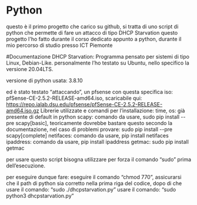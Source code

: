 # Python
questo è il primo progetto che carico su github, si tratta di uno script di python che permette di fare un attacco di tipo DHCP Starvation
questo progetto l'ho fatto durante il corso dedicato appunto a python, durante il mio percorso di studio presso ICT Piemonte 

#Documentazione DHCP Starvation:
Programma pensato per sistemi di tipo Linux, Debian-Like.
personalmente l’ho testato su Ubuntu, nello specifico la versione 20.04LTS.

versione di python usata: 3.8.10

ed è stato testato “attaccando”, un pfsense con questa specifica iso:
pfSense-CE-2.5.2-RELEASE-amd64.iso, scaricabile qui:
https://repo.ialab.dsu.edu/pfsense/pfSense-CE-2.5.2-RELEASE-amd64.iso.gz 
Librerie utilizzate e comandi per l’installazione:
time, os: già presente di default in python
scapy: comando da usare, sudo pip install --pre scapy[basic], teoricamente dovrebbe bastare questo secondo la documentazione, nel caso di problemi provare: sudo pip install --pre scapy[complete]
netifaces: comando da usare, pip install netifaces
ipaddress: comando da usare, pip install ipaddress
getmac: sudo pip install getmac

per usare questo script bisogna utilizzare per forza il comando “sudo” prima dell’esecuzione.

per eseguire dunque fare:
eseguire il comando “chmod 770”, assicurarsi che il path di python sia corretto nella prima riga del codice, dopo di che usare il comando: “sudo ./dhcpstarvation.py” 
usare il comando: “sudo python3 dhcpstarvation.py” 

